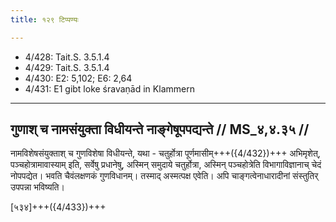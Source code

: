```yaml
---
title: १२९ टिप्पण्यः

---
```

- 4/428: Tait.S. 3.5.1.4
- 4/429: Tait.S. 3.5.1.4
- 4/430: E2: 5,102; E6: 2,64
- 4/431: E1 gibt loke śravaṇād in Klammern

____________________________________________


## गुणाश् च नामसंयुक्ता विधीयन्ते नाङ्गेषूपपद्यन्ते // MS_४,४.३५ //

नामविशेषसंयुक्ताश् च गुणविशेषा विधीयन्ते, यथा - चतुर्होत्रा पूर्णमासीम्+++({4/432})+++ अभिमृशेत्, पञ्चहोत्रामावास्याम् इति, सर्वेषु प्रधानेषु, अस्मिन् समुदाये चतुर्होत्रा, अस्मिन् पञ्चहोत्रेति विभागाविज्ञानाच् चेदं नोपपद्येत। भवति चैवंलक्षणकं गुणविधानम्। तस्माद् अस्मत्पक्ष एवेति। अपि चाङ्गत्वेनाधारादीनां संस्तुतिर् उपपन्ना भविष्यति।

[५३४]+++({4/433})+++
